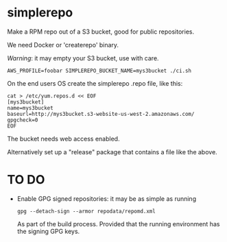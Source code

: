 simplerepo
==========

Make a RPM repo out of a S3 bucket, good for public repositories.

We need Docker or 'createrepo' binary.

*Warning*: it may empty your S3 bucket, use with care.

    AWS_PROFILE=foobar SIMPLEREPO_BUCKET_NAME=mys3bucket ./ci.sh

On the end users OS create the simplerepo .repo file, like this:

    cat > /etc/yum.repos.d << EOF
    [mys3bucket]
    name=mys3bucket
    baseurl=http://mys3bucket.s3-website-us-west-2.amazonaws.com/
    gpgcheck=0
    EOF

The bucket needs web access enabled.

Alternatively set up a "release" package that contains a file like the above.

TO DO
=====

 - Enable GPG signed repositories: it may be as simple as running

   ```
   gpg --detach-sign --armor repodata/repomd.xml
   ```

   As part of the build process. Provided that the running environment has the signing GPG keys.
